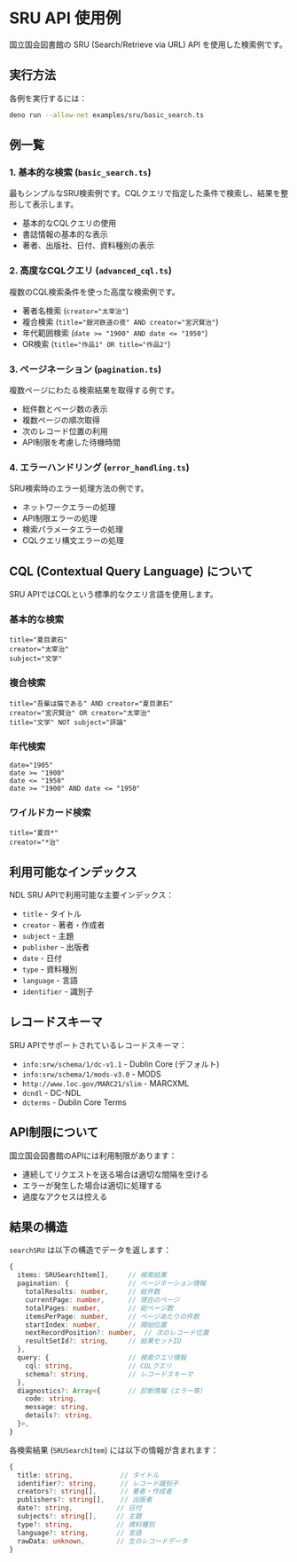 # SRU API 使用例

国立国会図書館の SRU (Search/Retrieve via URL) API を使用した検索例です。

## 実行方法

各例を実行するには：

```bash
deno run --allow-net examples/sru/basic_search.ts
```

## 例一覧

### 1. 基本的な検索 (`basic_search.ts`)

最もシンプルなSRU検索例です。CQLクエリで指定した条件で検索し、結果を整形して表示します。

- 基本的なCQLクエリの使用
- 書誌情報の基本的な表示
- 著者、出版社、日付、資料種別の表示

### 2. 高度なCQLクエリ (`advanced_cql.ts`)

複数のCQL検索条件を使った高度な検索例です。

- 著者名検索 (`creator="太宰治"`)
- 複合検索 (`title="銀河鉄道の夜" AND creator="宮沢賢治"`)
- 年代範囲検索 (`date >= "1900" AND date <= "1950"`)
- OR検索 (`title="作品1" OR title="作品2"`)

### 3. ページネーション (`pagination.ts`)

複数ページにわたる検索結果を取得する例です。

- 総件数とページ数の表示
- 複数ページの順次取得
- 次のレコード位置の利用
- API制限を考慮した待機時間

### 4. エラーハンドリング (`error_handling.ts`)

SRU検索時のエラー処理方法の例です。

- ネットワークエラーの処理
- API制限エラーの処理
- 検索パラメータエラーの処理
- CQLクエリ構文エラーの処理

## CQL (Contextual Query Language) について

SRU APIではCQLという標準的なクエリ言語を使用します。

### 基本的な検索

```cql
title="夏目漱石"
creator="太宰治"
subject="文学"
```

### 複合検索

```cql
title="吾輩は猫である" AND creator="夏目漱石"
creator="宮沢賢治" OR creator="太宰治"
title="文学" NOT subject="評論"
```

### 年代検索

```cql
date="1905"
date >= "1900"
date <= "1950"
date >= "1900" AND date <= "1950"
```

### ワイルドカード検索

```cql
title="夏目*"
creator="*治"
```

## 利用可能なインデックス

NDL SRU APIで利用可能な主要インデックス：

- `title` - タイトル
- `creator` - 著者・作成者
- `subject` - 主題
- `publisher` - 出版者
- `date` - 日付
- `type` - 資料種別
- `language` - 言語
- `identifier` - 識別子

## レコードスキーマ

SRU APIでサポートされているレコードスキーマ：

- `info:srw/schema/1/dc-v1.1` - Dublin Core (デフォルト)
- `info:srw/schema/1/mods-v3.0` - MODS
- `http://www.loc.gov/MARC21/slim` - MARCXML
- `dcndl` - DC-NDL
- `dcterms` - Dublin Core Terms

## API制限について

国立国会図書館のAPIには利用制限があります：

- 連続してリクエストを送る場合は適切な間隔を空ける
- エラーが発生した場合は適切に処理する
- 過度なアクセスは控える

## 結果の構造

`searchSRU` は以下の構造でデータを返します：

```typescript
{
  items: SRUSearchItem[],     // 検索結果
  pagination: {               // ページネーション情報
    totalResults: number,     // 総件数
    currentPage: number,      // 現在のページ
    totalPages: number,       // 総ページ数
    itemsPerPage: number,     // ページあたりの件数
    startIndex: number,       // 開始位置
    nextRecordPosition?: number,  // 次のレコード位置
    resultSetId?: string,     // 結果セットID
  },
  query: {                    // 検索クエリ情報
    cql: string,              // CQLクエリ
    schema?: string,          // レコードスキーマ
  },
  diagnostics?: Array<{       // 診断情報（エラー等）
    code: string,
    message: string,
    details?: string,
  }>,
}
```

各検索結果 (`SRUSearchItem`) には以下の情報が含まれます：

```typescript
{
  title: string,            // タイトル
  identifier?: string,      // レコード識別子
  creators?: string[],      // 著者・作成者
  publishers?: string[],    // 出版者
  date?: string,           // 日付
  subjects?: string[],     // 主題
  type?: string,           // 資料種別
  language?: string,       // 言語
  rawData: unknown,        // 生のレコードデータ
}
```
